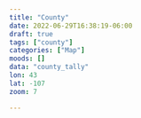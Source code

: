 ```yaml
---
title: "County"
date: 2022-06-29T16:38:19-06:00
draft: true
tags: ["county"]
categories: ["Map"]
moods: []
data: "county_tally"
lon: 43
lat: -107
zoom: 7

---
```


